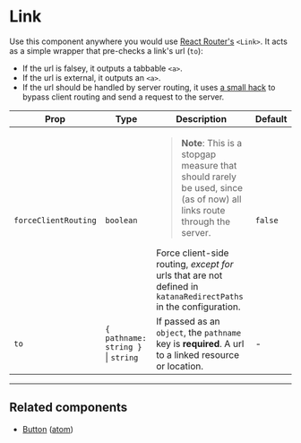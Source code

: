 # Link

Use this component anywhere you would use [React Router's](https://github.com/ReactTraining/react-router) `<Link>`. It acts as a simple wrapper that pre-checks a link's url (`to`):

* If the url is falsey, it outputs a tabbable `<a>`.
* If the url is external, it outputs an `<a>`.
* If the url should be handled by server routing, it uses [a small hack](https://github.com/ReactTraining/react-router/issues/3109#issuecomment-189782650) to bypass client routing and send a request to the server.

| Prop | Type | Description | Default
| --- | --- | --- | ---
| `forceClientRouting` | `boolean` | <blockquote>**Note**: This is a stopgap measure that should rarely be used, since (as of now) all links route through the server.</blockquote> Force client-side routing, *except for* urls that are not defined in `katanaRedirectPaths` in the configuration. | `false`
| `to` | `{ pathname: string }` \| `string` | If passed as an `object`, the `pathname` key is **required**. A url to a linked resource or location. | -

---

## Related components

* [Button](/src/client/components/atoms/button) ([atom](/src/client/components/atoms))

